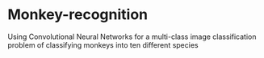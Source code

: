 # Monkey-recognition
Using Convolutional Neural Networks for a multi-class image classification problem of classifying monkeys into ten different species  
